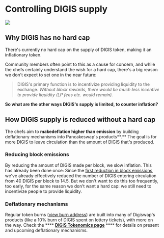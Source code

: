 # Controlling DIGIS supply

![](<../../.gitbook/assets/docs masthead (17) (1).png>)

## Why DIGIS has no hard cap

There's currently no hard cap on the supply of DIGIS token, making it an inflationary token.&#x20;

Community members often point to this as a cause for concern, and while the chefs certainly understand the wish for a hard cap, there's a big reason we don't expect to set one in the near future:

> DIGIS's primary function is to incentivize providing liquidity to the exchange. _Without block rewards, there would be much less incentive to provide liquidity (LP fees etc. would remain)._

**So what are the other ways DIGIS's supply is limited, to counter inflation?**&#x20;

## How DIGIS supply is reduced without a hard cap

The chefs aim to **makedeflation higher than emission** by building deflationary mechanisms into Pancakeswap's products**.** The goal is for more DIGIS to leave circulation than the amount of DIGIS that's produced.

### Reducing block emissions&#x20;

By reducing the amount of DIGIS made per block, we slow inflation. This has already been done once: Since the [first reduction in block emissions](https://voting.dex.digiswap.finance/#/pancake/proposal/QmWSQZsqakCMQ1bmcoEsKzStdtdFHL6cohSjnMV9ira1EC), we've already effectively reduced the number of DIGIS entering circulation from 40 DIGIS per block to 14.5. But we don't want to do this too frequently, too early, for the same reason we don't want a hard cap: we still need to incentivize people to provide liquidity.

### Deflationary mechanisms

Regular token burns ([view burn address](https://bscscan.com/token/0x0e09fabb73bd3ade0a17ecc321fd13a19e81ce82?a=0x000000000000000000000000000000000000dead)) are built into many of Digiswap's products (like a 10% burn of DIGIS spent on lottery tickets), with more on the way. Check the **** [**DIGIS Tokenomics page**](https://docs.digiswap.finance/tokenomics/cake/cake-tokenomics) **** for details on present and upcoming deflationary mechanisms.

